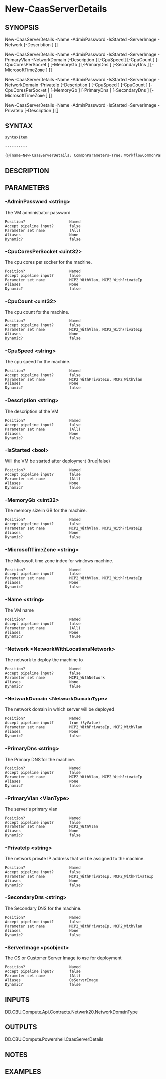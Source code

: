 ﻿New-CaasServerDetails
===================

## SYNOPSIS

New-CaasServerDetails -Name <string> -AdminPassword <string> -IsStarted <bool> -ServerImage <psobject> -Network <NetworkWithLocationsNetwork> [-Description <string>] [<CommonParameters>]

New-CaasServerDetails -Name <string> -AdminPassword <string> -IsStarted <bool> -ServerImage <psobject> -PrimaryVlan <VlanType> -NetworkDomain <NetworkDomainType> [-Description <string>] [-CpuSpeed <string>] [-CpuCount <uint32>] [-CpuCoresPerSocket <uint32>] [-MemoryGb <uint32>] [-PrimaryDns <string>] [-SecondaryDns <string>] [-MicrosoftTimeZone <string>] [<CommonParameters>]

New-CaasServerDetails -Name <string> -AdminPassword <string> -IsStarted <bool> -ServerImage <psobject> -NetworkDomain <NetworkDomainType> -PrivateIp <string> [-Description <string>] [-CpuSpeed <string>] [-CpuCount <uint32>] [-CpuCoresPerSocket <uint32>] [-MemoryGb <uint32>] [-PrimaryDns <string>] [-SecondaryDns <string>] [-MicrosoftTimeZone <string>] [<CommonParameters>]

New-CaasServerDetails -Name <string> -AdminPassword <string> -IsStarted <bool> -ServerImage <psobject> -PrivateIp <string> [-Description <string>] [<CommonParameters>]


## SYNTAX
```powershell
syntaxItem                                                                                                                                                                                                                                                                                                                                                                                                                                                          

----------                                                                                                                                                                                                                                                                                                                                                                                                                                                          

{@{name=New-CaasServerDetails; CommonParameters=True; WorkflowCommonParameters=False; parameter=System.Object[]}, @{name=New-CaasServerDetails; CommonParameters=True; WorkflowCommonParameters=False; parameter=System.Object[]}, @{name=New-CaasServerDetails; CommonParameters=True; WorkflowCommonParameters=False; parameter=System.Object[]}, @{name=New-CaasServerDetails; CommonParameters=True; WorkflowCommonParameters=False; parameter=System.Object[]}}
```

## DESCRIPTION


## PARAMETERS
### -AdminPassword &lt;string&gt;
The VM administrator password
```
Position?                    Named
Accept pipeline input?       false
Parameter set name           (All)
Aliases                      None
Dynamic?                     false
```
 
### -CpuCoresPerSocket &lt;uint32&gt;
The cpu cores per socker for the machine.
```
Position?                    Named
Accept pipeline input?       false
Parameter set name           MCP2_WithVlan, MCP2_WithPrivateIp
Aliases                      None
Dynamic?                     false
```
 
### -CpuCount &lt;uint32&gt;
The cpu count for the machine.
```
Position?                    Named
Accept pipeline input?       false
Parameter set name           MCP2_WithVlan, MCP2_WithPrivateIp
Aliases                      None
Dynamic?                     false
```
 
### -CpuSpeed &lt;string&gt;
The cpu speed for the machine.
```
Position?                    Named
Accept pipeline input?       false
Parameter set name           MCP2_WithPrivateIp, MCP2_WithVlan
Aliases                      None
Dynamic?                     false
```
 
### -Description &lt;string&gt;
The description of the VM
```
Position?                    Named
Accept pipeline input?       false
Parameter set name           (All)
Aliases                      None
Dynamic?                     false
```
 
### -IsStarted &lt;bool&gt;
Will the VM be started after deployment (true|false)
```
Position?                    Named
Accept pipeline input?       false
Parameter set name           (All)
Aliases                      None
Dynamic?                     false
```
 
### -MemoryGb &lt;uint32&gt;
The memory size in GB for the machine.
```
Position?                    Named
Accept pipeline input?       false
Parameter set name           MCP2_WithVlan, MCP2_WithPrivateIp
Aliases                      None
Dynamic?                     false
```
 
### -MicrosoftTimeZone &lt;string&gt;
The  Microsoft time zone index for windows machine.
```
Position?                    Named
Accept pipeline input?       false
Parameter set name           MCP2_WithVlan, MCP2_WithPrivateIp
Aliases                      None
Dynamic?                     false
```
 
### -Name &lt;string&gt;
The VM name
```
Position?                    Named
Accept pipeline input?       false
Parameter set name           (All)
Aliases                      None
Dynamic?                     false
```
 
### -Network &lt;NetworkWithLocationsNetwork&gt;
The network to deploy the machine to.
```
Position?                    Named
Accept pipeline input?       false
Parameter set name           MCP1_WithNetwork
Aliases                      None
Dynamic?                     false
```
 
### -NetworkDomain &lt;NetworkDomainType&gt;
The network domain in which server will be deployed
```
Position?                    Named
Accept pipeline input?       true (ByValue)
Parameter set name           MCP2_WithPrivateIp, MCP2_WithVlan
Aliases                      None
Dynamic?                     false
```
 
### -PrimaryDns &lt;string&gt;
The Primary DNS for the machine.
```
Position?                    Named
Accept pipeline input?       false
Parameter set name           MCP2_WithVlan, MCP2_WithPrivateIp
Aliases                      None
Dynamic?                     false
```
 
### -PrimaryVlan &lt;VlanType&gt;
The server's primary vlan
```
Position?                    Named
Accept pipeline input?       false
Parameter set name           MCP2_WithVlan
Aliases                      None
Dynamic?                     false
```
 
### -PrivateIp &lt;string&gt;
The network private IP address that will be assigned to the machine.
```
Position?                    Named
Accept pipeline input?       false
Parameter set name           MCP1_WithPrivateIp, MCP2_WithPrivateIp
Aliases                      None
Dynamic?                     false
```
 
### -SecondaryDns &lt;string&gt;
The Secondary DNS for the machine.
```
Position?                    Named
Accept pipeline input?       false
Parameter set name           MCP2_WithPrivateIp, MCP2_WithVlan
Aliases                      None
Dynamic?                     false
```
 
### -ServerImage &lt;psobject&gt;
The OS or Customer Server Image to use for deployment
```
Position?                    Named
Accept pipeline input?       false
Parameter set name           (All)
Aliases                      OsServerImage
Dynamic?                     false
```

## INPUTS
DD.CBU.Compute.Api.Contracts.Network20.NetworkDomainType


## OUTPUTS
DD.CBU.Compute.Powershell.CaasServerDetails


## NOTES


## EXAMPLES
